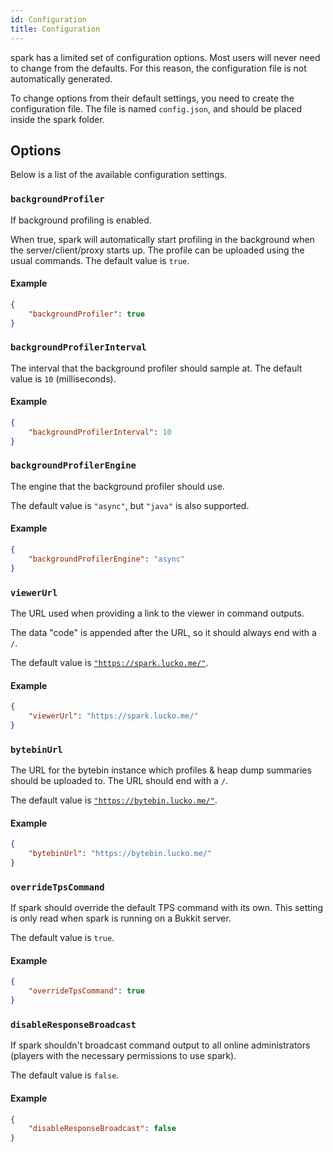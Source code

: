 ```yaml
---
id: Configuration
title: Configuration
---
```


spark has a limited set of configuration options. Most users will never need to change from the defaults. For this reason, the configuration file is not automatically generated.

To change options from their default settings, you need to create the configuration file. The file is named `config.json`, and should be placed inside the spark folder.

## Options
Below is a list of the available configuration settings.

### `backgroundProfiler`
If background profiling is enabled.

When true, spark will automatically start profiling in the background when the server/client/proxy starts up. The profile can be uploaded using the usual commands. The default value is `true`.

#### Example
```json
{
    "backgroundProfiler": true
}
```

### `backgroundProfilerInterval`
The interval that the background profiler should sample at. The default value is `10` (milliseconds).

#### Example
```json
{
    "backgroundProfilerInterval": 10
}
```

### `backgroundProfilerEngine`
The engine that the background profiler should use.

The default value is `"async"`, but `"java"` is also supported.

#### Example
```json
{
    "backgroundProfilerEngine": "async"
}
```

### `viewerUrl`
The URL used when providing a link to the viewer in command outputs.

The data "code" is appended after the URL, so it should always end with a `/`.

The default value is [`"https://spark.lucko.me/"`](https://spark.lucko.me/).

#### Example
```json
{
    "viewerUrl": "https://spark.lucko.me/"
}
```

### `bytebinUrl`
The URL for the bytebin instance which profiles & heap dump summaries should be uploaded to. The URL should end with a `/`.

The default value is [`"https://bytebin.lucko.me/"`](https://bytebin.lucko.me/).

#### Example
```json
{
    "bytebinUrl": "https://bytebin.lucko.me/"
}
```

### `overrideTpsCommand`
If spark should override the default TPS command with its own. This setting is only read when spark is running on a Bukkit server.

The default value is `true`.

#### Example
```json
{
    "overrideTpsCommand": true
}
```

### `disableResponseBroadcast`
If spark shouldn't broadcast command output to all online administrators (players with the necessary permissions to use spark).

The default value is `false`.

#### Example
```json
{
    "disableResponseBroadcast": false
}
```
